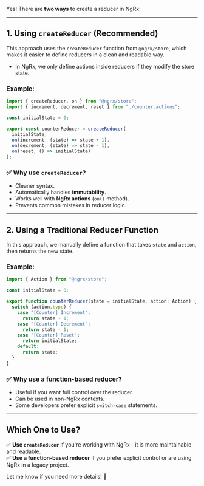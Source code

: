 Yes! There are **two ways** to create a reducer in NgRx:

---

## **1. Using `createReducer` (Recommended)**
This approach uses the `createReducer` function from `@ngrx/store`, which makes it easier to define reducers in a clean and readable way.
- In NgRx, we only define actions inside reducers if they modify the store state.

### **Example:**
```ts
import { createReducer, on } from "@ngrx/store";
import { increment, decrement, reset } from "./counter.actions";

const initialState = 0;

export const counterReducer = createReducer(
  initialState,
  on(increment, (state) => state + 1),
  on(decrement, (state) => state - 1),
  on(reset, () => initialState)
);
```
### ✅ **Why use `createReducer`?**
- Cleaner syntax.
- Automatically handles **immutability**.
- Works well with **NgRx actions** (`on()` method).
- Prevents common mistakes in reducer logic.

---

## **2. Using a Traditional Reducer Function**
In this approach, we manually define a function that takes `state` and `action`, then returns the new state.

### **Example:**
```ts
import { Action } from "@ngrx/store";

const initialState = 0;

export function counterReducer(state = initialState, action: Action) {
  switch (action.type) {
    case "[Counter] Increment":
      return state + 1;
    case "[Counter] Decrement":
      return state - 1;
    case "[Counter] Reset":
      return initialState;
    default:
      return state;
  }
}
```
### ✅ **Why use a function-based reducer?**
- Useful if you want full control over the reducer.
- Can be used in non-NgRx contexts.
- Some developers prefer explicit `switch-case` statements.

---

## **Which One to Use?**
✅ **Use `createReducer`** if you're working with NgRx—it is more maintainable and readable.  
✅ **Use a function-based reducer** if you prefer explicit control or are using NgRx in a legacy project.

Let me know if you need more details! 🚀